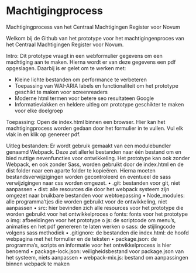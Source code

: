 # Machtigingprocess
Machtigingprocess van het Centraal Machtigingen Register voor Novum

Welkom bij de Github van het prototype voor het machtigingenproces van het Centraal Machtigingen Register voor Novum.

Intro:
Dit prototype vraagt in een webformulier gegevens om een machtiging aan te maken. Hierna wordt er van deze gegevens een pdf opgeslagen.
Daarbij is er gelet om te werken met:
- Kleine lichte bestanden om performance te verbeteren
- Toepassing van WAI-ARIA labels en functionaliteit om het prototype geschikt te maken voor screenreaders
- Moderne html termen voor betere seo resultateen Google
- Informatievlakken en heldere uitleg om prototype geschikter te maken voor elke doelgroep

Toepassing:
Open de index.html binnen een browser. Hier kan het machtigingprocess worden gedaan door het formulier in te vullen. Vul elk vlak in en klik op genereer pdf. 

Uitleg bestanden:
Er wordt gebruik gemaakt van een modulebundler genaamd Webpack. Deze zet allerlei bestanden naar één bestand om en bied nuttige nevenfuncties voor ontwikkeling. 
Het prototype kan ook zonder Webpack, en ook zonder Sass, worden gebruikt door de index.html en de dist folder naar een aparte folder te kopieëren. Hierna moeten bestandsverwijzigingen worden gecontroleerd en eventueel de sass verwijzigingen naar css worden omgezet.
•	.git: bestanden voor git, niet aanpassen
•	dist: alle resources die door het webpack systeem zijn omgezet naar bruikbare bestanden voor webtoepassing
•	Node_modules: alle programma’tjes die worden gebruikt voor de ontwikkeling, niet aanpassen
•	src: hier bevinden zich alle resources voor het prototype die worden gebruikt voor het ontwikkelproces
o	fonts: fonts voor het prototype
o	img: afbeeldingen voor het prototype
o	js: de scriptcode om menu’s, animaties en het pdf genereren te laten werken
o	sass: de stijlingcode volgens sass methodiek
•	.gitignore: de bestanden die 
index.html: de hoofd webpagina met het formulier en de teksten
•	package.json: de programma’s, scripts en informatie voor het ontwikkelprocess is hier benoemd
•	package-lock.json: veiligheidsbestand voor package.json van het systeem, niets aanpassen
•	webpack-mix.js: bestand om aanpassingen binnen webpack te maken
